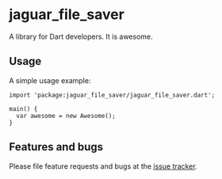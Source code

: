 # jaguar_file_saver

A library for Dart developers. It is awesome.

## Usage

A simple usage example:

    import 'package:jaguar_file_saver/jaguar_file_saver.dart';

    main() {
      var awesome = new Awesome();
    }

## Features and bugs

Please file feature requests and bugs at the [issue tracker][tracker].

[tracker]: http://example.com/issues/replaceme
